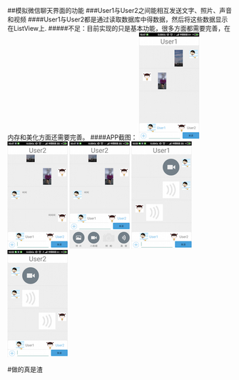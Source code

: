 ##模拟微信聊天界面的功能
###User1与User2之间能相互发送文字、照片、声音和视频
####User1与User2都是通过读取数据库中得数据，然后将这些数据显示在ListView上.
#####不足：目前实现的只是基本功能，很多方面都需要完善，在内存和美化方面还需要完善。
####APP截图：
![screenShot](screenShot/Screenshot_2015-08-14-10-47-03.png)
![screenShot](screenShot/Screenshot_2015-08-14-10-47-27.png)
![screenShot](screenShot/Screenshot_2015-08-14-10-47-40.png)
![screenShot](screenShot/Screenshot_2015-08-14-10-59-28.png)
![screenShot](screenShot/Screenshot_2015-08-14-10-59-34.png)

#做的真是渣

